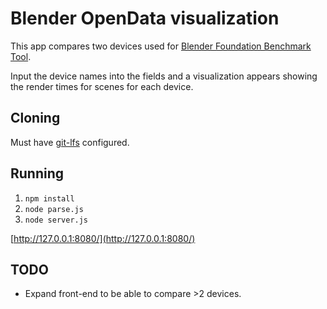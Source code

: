 # Blender OpenData visualization

This app compares two devices used for [Blender Foundation Benchmark Tool](https://opendata.blender.org/).

Input the device names into the fields and a visualization appears showing the render times for scenes for each device.

## Cloning

Must have [git-lfs](https://git-lfs.github.com/) configured.

## Running

1.  `npm install`
2.  `node parse.js`
3.  `node server.js`

[http://127.0.0.1:8080/](http://127.0.0.1:8080/)

## TODO

-   Expand front-end to be able to compare >2 devices.
